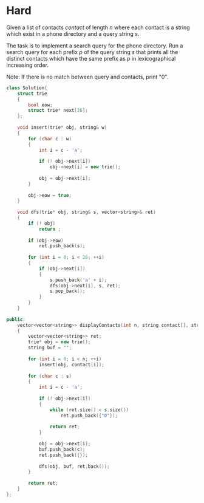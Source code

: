 # Hard

Given a list of contacts $contact$ of length $n$ where each contact is a string which exist in a phone directory and a query string $s$.

The task is to implement a search query for the phone directory. Run a search query for each prefix $p$ of the query string $s$ that prints all the distinct contacts which have the same prefix as $p$ in lexicographical increasing order.

Note: If there is no match between query and contacts, print "$0$".

```cpp
class Solution{
    struct trie
    {
        bool eow;
        struct trie* next[26];
    };
    
    void insert(trie* obj, string& w)
    {
        for (char c : w)
        {
            int i = c - 'a';
            
            if (! obj->next[i])
                obj->next[i] = new trie();
                
            obj = obj->next[i];
        }
        
        obj->eow = true;
    }
    
    void dfs(trie* obj, string& s, vector<string>& ret)
    {
        if (! obj)
            return ;
            
        if (obj->eow)
            ret.push_back(s);
        
        for (int i = 0; i < 26; ++i)
        {
            if (obj->next[i])
            {
                s.push_back('a' + i);
                dfs(obj->next[i], s, ret);
                s.pop_back();
            }
        }
    }
    
public:
    vector<vector<string>> displayContacts(int n, string contact[], string s)
    {
        vector<vector<string>> ret;
        trie* obj = new trie();
        string buf = "";
        
        for (int i = 0; i < n; ++i)
            insert(obj, contact[i]);
            
        for (char c : s)
        {
            int i = c - 'a';
            
            if (! obj->next[i])
            {
                while (ret.size() < s.size())
                    ret.push_back({"0"});
                
                return ret;
            }
            
            obj = obj->next[i];
            buf.push_back(c);
            ret.push_back({});
            
            dfs(obj, buf, ret.back());
        }
        
        return ret;
    }
};
```
